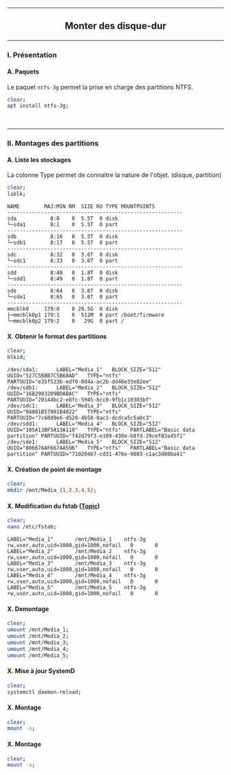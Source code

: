 ------------------------------------------------------------------------------------------------------------------------------------------------------------------------------------------------------------------------------------------
## <p align='center'> Monter des disque-dur </p>

------------------------------------------------------------------------------------------------------------------------------------------------------------------------------------------------------------------------------------------
### I. Présentation
#### A. Paquets
Le paquet `ntfs-3g` permet la prise en charge des partitions NTFS.

```bash
clear;
apt install ntfs-3g;
```

<br />

------------------------------------------------------------------------------------------------------------------------------------------------------------------------------------------------------------------------------------------
### II. Montages des partitions
#### A. Liste les stockages
La colonne Type permet de connaitre la nature de l'objet. (disque, partition) 

```bash
clear;
lsblk;
```

```
NAME        MAJ:MIN RM  SIZE RO TYPE MOUNTPOINTS
---------------------------------------------------------
sda           8:0    0  5.5T  0 disk
└─sda1        8:1    0  5.5T  0 part
---------------------------------------------------------
sdb           8:16   0  5.5T  0 disk
└─sdb1        8:17   0  5.5T  0 part
---------------------------------------------------------
sdc           8:32   0  3.6T  0 disk
└─sdc1        8:33   0  3.6T  0 part
---------------------------------------------------------
sdd           8:48   0  1.8T  0 disk
└─sdd1        8:49   0  1.8T  0 part
---------------------------------------------------------
sde           8:64   0  3.6T  0 disk
└─sde1        8:65   0  3.6T  0 part
---------------------------------------------------------
mmcblk0     179:0    0 29.5G  0 disk
├─mmcblk0p1 179:1    0  512M  0 part /boot/firmware
└─mmcblk0p2 179:2    0   29G  0 part /
```


#### X. Obtenir le format des partitions

```bash
clear;
blkid;
```

```
/dev/sda1:      LABEL="Media_1"   BLOCK_SIZE="512" UUID="527C5B8B7C5B68AD"   TYPE="ntfs"                                    PARTUUID="e35f523b-edf0-0d4a-ac2b-dd46e33e82ee"
/dev/sdb1:      LABEL="Media_2"   BLOCK_SIZE="512" UUID="16B2983209BDABAC"   TYPE="ntfs"                                    PARTUUID="20144bc2-e8fc-5945-bcc0-9fb1c10303bf"
/dev/sdc1:      LABEL="Media_3"   BLOCK_SIZE="512" UUID="94001B57001B4022"   TYPE="ntfs"                                    PARTUUID="7c68d9e6-d528-4b58-8ac1-dcdca5c5a0c3"
/dev/sdd1:      LABEL="Media_4"   BLOCK_SIZE="512" UUID="105A13BF5A13A110"   TYPE="ntfs"   PARTLABEL="Basic data partition" PARTUUID="f42d79f3-e109-438e-b8fd-29cef83a45f1"
/dev/sde1:      LABEL="Media_5"   BLOCK_SIZE="512" UUID="80667AAF667AA596"   TYPE="ntfs"   PARTLABEL="Basic data partition" PARTUUID="710204b7-cd31-476e-9803-c1ac3d80ba41"
```

#### X. Création de point de montage
```bash
clear;
mkdir /mnt/Media_{1,2,3,4,5};
```

#### X. Modification du fstab ([Topic](https://forum.ubuntu-fr.org/viewtopic.php?id=1252901))
```bash
clear;
nano /etc/fstab;
```

```
LABEL="Media_1"       /mnt/Media_1    ntfs-3g   rw,user,auto,uid=1000,gid=1000,nofail   0       0
LABEL="Media_2"       /mnt/Media_2    ntfs-3g   rw,user,auto,uid=1000,gid=1000,nofail   0       0
LABEL="Media_3"       /mnt/Media_3    ntfs-3g   rw,user,auto,uid=1000,gid=1000,nofail   0       0
LABEL="Media_4"       /mnt/Media_4    ntfs-3g   rw,user,auto,uid=1000,gid=1000,nofail   0       0
LABEL="Media_5"       /mnt/Media_5    ntfs-3g   rw,user,auto,uid=1000,gid=1000,nofail   0       0
```

#### X. Demontage
```bash
clear;
umount /mnt/Media_1;
umount /mnt/Media_2;
umount /mnt/Media_3;
umount /mnt/Media_4;
umount /mnt/Media_5;
```

#### X. Mise à jour SystemD
```bash
clear;
systemctl daemon-reload;
```

#### X. Montage
```bash
clear;
mount -a;
```


#### X. Montage
```bash
clear;
mount -a;
```
